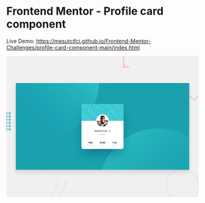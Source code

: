 # Frontend Mentor - Profile card component

Live Demo: https://mesutcifci.github.io/Frontend-Mentor-Challenges/profile-card-component-main/index.html

![Design preview for the Profile card component coding challenge](./design/desktop-preview.jpg)

